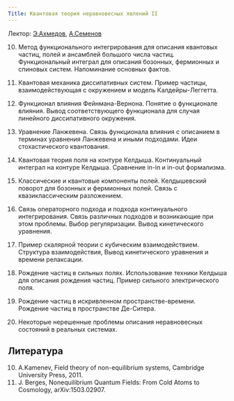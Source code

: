 ```yaml
---
Title: Квантовая теория неравновесных явлений II
---
```


Лектор: [Э.Ахмедов](%base_url%?people%2Ftutors%2Fahmedov.et), [А.Семенов](%base_url%?people%2Ftutors%2Fsemenov.ag)

10.	Метод функционального интегрирования для описания квантовых частиц, полей и ансамблей большого числа частиц.Функциональный интеграл для описания бозонных, фермионных и спиновых систем. Напоминание основных фактов.
10.	Квантовая механика диссипативных систем. Пример частицы, взаимодействующая с окружением и модель Калдейры-Леггетта.
10.	Функционал влияния Фейнмана-Вернона. Понятие о функционале влияния. Вывод соответствующего функционала для случая линейного диссипативного окружения.
10.	Уравнение Ланжевена. Связь функционала влияния с описанием в терминах уравнения Ланжевена и иными подходами. Идеи стохастического квантования.
10.	Квантовая теория поля на контуре Келдыша. Континуальный интеграл на контуре Келдыша. Сравнение in-in и in-out формализма.
10.	Классические и квантовые компоненты полей. Келдышевский поворот для бозонных и фермионных полей. Связь с квазиклассическим разложением.
10.	Связь операторного подхода и подхода континуального интегрирования. Связь различных подходов и возникающие при этом проблемы. Выбор регуляризации. Вывод кинетического уравнения.
10.	Пример скалярной теории с кубическим взаимодействием. Структура взаимодействия, Вывод кинетического уравнения и времени релаксации.
10.	Рождение частиц в сильных полях. Использование техники Келдыша для описания рождения частиц. Пример сильного электрического поля.
10.	Рождение частиц в искривленном пространстве-времени. Рождение частиц в пространстве Де-Ситера.
10.	Некоторые нерешенные проблемы описания неравновесных состояний в реальных системах. 

## Литература

10. A.Kamenev, Field theory of non-equilibrium systems, Cambridge University Press, 2011. 
10. J. Berges, Nonequilibrium Quantum Fields: From Cold Atoms to Cosmology, arXiv:1503.02907. 

